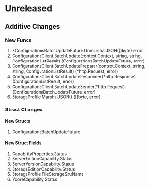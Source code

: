 # Unreleased

## Additive Changes

### New Funcs

1. *ConfigurationsBatchUpdateFuture.UnmarshalJSON([]byte) error
1. ConfigurationsClient.BatchUpdate(context.Context, string, string, ConfigurationListResult) (ConfigurationsBatchUpdateFuture, error)
1. ConfigurationsClient.BatchUpdatePreparer(context.Context, string, string, ConfigurationListResult) (*http.Request, error)
1. ConfigurationsClient.BatchUpdateResponder(*http.Response) (ConfigurationListResult, error)
1. ConfigurationsClient.BatchUpdateSender(*http.Request) (ConfigurationsBatchUpdateFuture, error)
1. StorageProfile.MarshalJSON() ([]byte, error)

### Struct Changes

#### New Structs

1. ConfigurationsBatchUpdateFuture

#### New Struct Fields

1. CapabilityProperties.Status
1. ServerEditionCapability.Status
1. ServerVersionCapability.Status
1. StorageEditionCapability.Status
1. StorageProfile.FileStorageSkuName
1. VcoreCapability.Status
